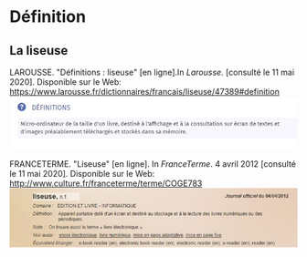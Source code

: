 # Définition
## La liseuse
LAROUSSE. "Définitions : liseuse" [en ligne].In _Larousse_. [consulté le 11 mai 2020]. Disponible sur le Web: <https://www.larousse.fr/dictionnaires/francais/liseuse/47389#definition>
![image](images/definition1.jpg)

FRANCETERME. "Liseuse" [en ligne]. In _FranceTerme_. 4 avril 2012 [consulté le 11 mai 2020]. Disponible sur le Web: <http://www.culture.fr/franceterme/terme/COGE783>
![image](images/definition2.JPG)
